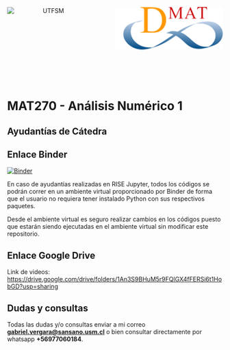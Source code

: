 <header>
<img src="https://upload.wikimedia.org/wikipedia/commons/4/47/Logo_UTFSM.png" width=200 alt="UTFSM" align="left"/>
<img src="./images/dmat.png" alt="DMAT" align="right"/>
</header>
</br></br></br></br></br>

</br>
</br>


# MAT270 - Análisis Numérico 1

## Ayudantías de Cátedra

## Enlace Binder
[![Binder](https://mybinder.org/badge_logo.svg)](https://mybinder.org/v2/gh/GabrielVergaraSchifferli/MAT044_Ayudantia/main)


En caso de ayudantías realizadas en RISE Jupyter, todos los códigos se podrán correr en un ambiente virtual proporcionado por Binder de forma que el usuario no requiera tener instalado Python con sus respectivos paquetes.

Desde el ambiente virtual es seguro realizar cambios en los códigos puesto que estarán siendo ejecutadas en el ambiente virtual sin modificar este repositorio.

## Enlace Google Drive
Link de videos: https://drive.google.com/drive/folders/1An3S9BHuM5r9FQlGX4fFERSi6t1HobGD?usp=sharing
## Dudas y consultas
Todas las dudas y/o consultas enviar a mi correo **gabriel.vergara@sansano.usm.cl** o bien consultar directamente por whatsapp **+56977060184**.

